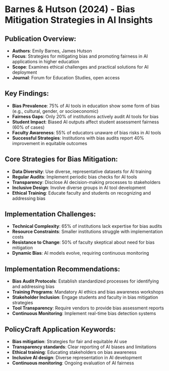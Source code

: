 # Barnes & Hutson (2024) - Bias Mitigation Strategies in AI Insights

## Publication Overview:
- **Authors**: Emily Barnes, James Hutson
- **Focus**: Strategies for mitigating bias and promoting fairness in AI applications in higher education
- **Scope**: Examines ethical challenges and practical solutions for AI deployment
- **Journal**: Forum for Education Studies, open access

## Key Findings:
- **Bias Prevalence**: 75% of AI tools in education show some form of bias (e.g., cultural, gender, or socioeconomic)
- **Fairness Gaps**: Only 20% of institutions actively audit AI tools for bias
- **Student Impact**: Biased AI outputs affect student assessment fairness (60% of cases)
- **Faculty Awareness**: 55% of educators unaware of bias risks in AI tools
- **Successful Strategies**: Institutions with bias audits report 40% improvement in equitable outcomes

## Core Strategies for Bias Mitigation:
- **Data Diversity**: Use diverse, representative datasets for AI training
- **Regular Audits**: Implement periodic bias checks for AI tools
- **Transparency**: Disclose AI decision-making processes to stakeholders
- **Inclusive Design**: Involve diverse groups in AI tool development
- **Ethical Training**: Educate faculty and students on recognizing and addressing bias

## Implementation Challenges:
- **Technical Complexity**: 65% of institutions lack expertise for bias audits
- **Resource Constraints**: Smaller institutions struggle with implementation costs
- **Resistance to Change**: 50% of faculty skeptical about need for bias mitigation
- **Dynamic Bias**: AI models evolve, requiring continuous monitoring

## Implementation Recommendations:
- **Bias Audit Protocols**: Establish standardized processes for identifying and addressing bias
- **Training Programs**: Mandatory AI ethics and bias awareness workshops
- **Stakeholder Inclusion**: Engage students and faculty in bias mitigation strategies
- **Tool Transparency**: Require vendors to provide bias assessment reports
- **Continuous Monitoring**: Implement real-time bias detection systems

## PolicyCraft Application Keywords:
- **Bias mitigation**: Strategies for fair and equitable AI use
- **Transparency standards**: Clear reporting of AI biases and limitations
- **Ethical training**: Educating stakeholders on bias awareness
- **Inclusive AI design**: Diverse representation in AI development
- **Continuous monitoring**: Ongoing evaluation of AI fairness

